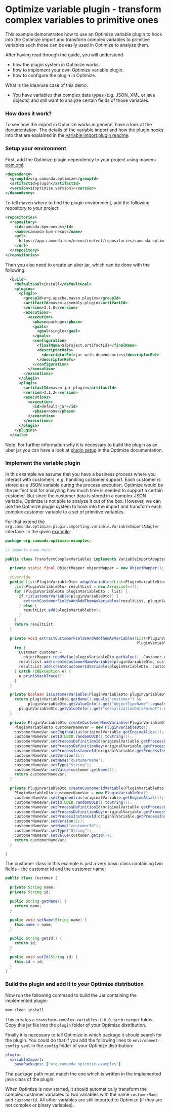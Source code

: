 # Optimize variable plugin - transform complex variables to primitive ones

This example demonstrates how to use an Optimize variable plugin to hook into the
Optimize import and transform complex variables to primitive variables such those
can be easily used in Optimize to analyze them. 

After having read through the guide, you will understand

* how the plugin system in Optimize works.
* how to implement your own Optimize variable plugin.
* how to configure the plugin in Optimize.

What is the idea/use case of this demo:

* You have variables that complex data types (e.g. JSON, XML or java objects) and
still want to analyze certain fields of those variables. 

### How does it work?

To see how the import in Optimize works in general, have a look at the [documentation][5]. 
The details of the variable import and how the plugin hooks into that 
are explained in the [variable import plugin readme][6].

### Setup your environment

First, add the Optimize plugin dependency to your project using mavens [pom.xml][4]:

```xml
<dependency>
  <groupId>org.camunda.optimize</groupId>
  <artifactId>plugin</artifactId>
  <version>${optimize.version}</version>
</dependency>
```

To tell maven where to find the plugin environment, add the following repository to your project:

```xml
<repositories>
  <repository>
    <id>camunda-bpm-nexus</id>
    <name>camunda-bpm-nexus</name>
    <url>
      https://app.camunda.com/nexus/content/repositories/camunda-optimize
    </url>
  </repository>
</repositories>
```

Then you also need to create an uber jar, which can be done with the following:
```xml
  <build>
    <defaultGoal>install</defaultGoal>
    <plugins>
      <plugin>
        <groupId>org.apache.maven.plugins</groupId>
        <artifactId>maven-assembly-plugin</artifactId>
        <version>3.1.0</version>
        <executions>
          <execution>
            <phase>package</phase>
            <goals>
              <goal>single</goal>
            </goals>
            <configuration>
              <finalName>${project.artifactId}</finalName>
              <descriptorRefs>
                <descriptorRef>jar-with-dependencies</descriptorRef>
              </descriptorRefs>
            </configuration>
          </execution>
        </executions>
      </plugin>
      <plugin>
        <artifactId>maven-jar-plugin</artifactId>
        <version>3.1.2</version>
        <executions>
          <execution>
            <id>default-jar</id>
            <phase>none</phase>
          </execution>
        </executions>
      </plugin>
    </plugins>
  </build>
```
Note: For further information why it is necessary to build the plugin as an uber jar you can have a look
at [plugin setup][7] in the Optimize documentation.

### Implement the variable plugin

In this example we assume that you have a business process where you interact with
customers, e.g. handling customer support.  Each customer is stored as a JSON variable during the process execution.
Optimize would be the perfect tool for analyzing how much time is needed to support a certain customer.
But since the customer data is stored in a complex JSON variable, Optimize is not able to analyze it out of the box.
However, we can use the Optimize plugin system to hook into the import and transform each complex customer variable 
to a set of primitive variables.

For that extend the 
`org.camunda.optimize.plugin.importing.variable.VariableImportAdapter` interface. In 
the given [example][2]:

```java
package org.camunda.optimize.examples;

// imports come here

public class TransformComplexVariables implements VariableImportAdapter {

  private static final ObjectMapper objectMapper = new ObjectMapper();

  @Override
  public List<PluginVariableDto> adaptVariables(List<PluginVariableDto> list) {
    List<PluginVariableDto> resultList = new ArrayList<>();
    for (PluginVariableDto pluginVariableDto : list) {
      if (isCustomerVariable(pluginVariableDto)) {
        extractCustomerFieldsAndAddThemAsVariables(resultList, pluginVariableDto);
      } else {
        resultList.add(pluginVariableDto);
      }
    }
    return resultList;
  }

  private void extractCustomerFieldsAndAddThemAsVariables(List<PluginVariableDto> resultList,
                                                          PluginVariableDto pluginVariableDto) {
    try {
      Customer customer =
        objectMapper.readValue(pluginVariableDto.getValue(), Customer.class);
      resultList.add(createCustomerNameVariable(pluginVariableDto, customer));
      resultList.add(createCustomerIdVariable(pluginVariableDto, customer));
    } catch (IOException e) {
      e.printStackTrace();
    }
  }

  private boolean isCustomerVariable(PluginVariableDto pluginVariableDto) {
    return pluginVariableDto.getName().equals("customer") &&
          pluginVariableDto.getValueInfo().get("objectTypeName").equals("org.camunda.optimize.examples.Customer") &&
      pluginVariableDto.getValueInfo().get("serializationDataFormat").equals("application/json");
  }

  private PluginVariableDto createCustomerNameVariable(PluginVariableDto originalVariable, Customer customer) {
    PluginVariableDto customerNameVar = new PluginVariableDto();
    customerNameVar.setEngineAlias(originalVariable.getEngineAlias());
    customerNameVar.setId(UUID.randomUUID().toString());
    customerNameVar.setProcessDefinitionId(originalVariable.getProcessDefinitionId());
    customerNameVar.setProcessDefinitionKey(originalVariable.getProcessDefinitionKey());
    customerNameVar.setProcessInstanceId(originalVariable.getProcessInstanceId());
    customerNameVar.setVersion(1L);
    customerNameVar.setName("customerName");
    customerNameVar.setType("String");
    customerNameVar.setValue(customer.getName());
    return customerNameVar;
  }

  private PluginVariableDto createCustomerIdVariable(PluginVariableDto originalVariable, Customer customer) {
    PluginVariableDto customerNameVar = new PluginVariableDto();
    customerNameVar.setEngineAlias(originalVariable.getEngineAlias());
    customerNameVar.setId(UUID.randomUUID().toString());
    customerNameVar.setProcessDefinitionId(originalVariable.getProcessDefinitionId());
    customerNameVar.setProcessDefinitionKey(originalVariable.getProcessDefinitionKey());
    customerNameVar.setProcessInstanceId(originalVariable.getProcessInstanceId());
    customerNameVar.setVersion(1L);
    customerNameVar.setName("customerId");
    customerNameVar.setType("String");
    customerNameVar.setValue(customer.getId());
    return customerNameVar;
  }

}
```

The customer class in this example is just a very basic class containing two fields - 
the customer id and the customer name:

```java
public class Customer {

  private String name;
  private String id;

  public String getName() {
    return name;
  }

  public void setName(String name) {
    this.name = name;
  }

  public String getId() {
    return id;
  }

  public void setId(String id) {
    this.id = id;
  }
}
```

### Build the plugin and add it to your Optimize distribution

Now run the following command to build the Jar containing the implemented plugin:

```cmd
mvn clean install
```

This creates a `transform-complex-variables-1.0.0.jar` in `target` folder. Copy this
jar file into the `plugin` folder of your Optimize distribution.

Finally it is necessary to tell Optimize in which package it should search for the plugin. You 
could do that if you add the following lines to `environment-config.yaml` in the 
`config` folder of your Optimize distribution:
```yaml
plugin:
  variableImport:
    basePackages: ['org.camunda.optimize.examples']
```

The package path must match the one which is written in the implemented java class of the plugin.

When Optimize is now started, it should automatically transform the complex customer variables to
two variables with the name `customerName` and `customerId`. All other variables are still imported 
to Optimize (if they are not complex or binary variables).

[1]: ../docs/optimize-variable-import.png
[2]: src/main/java/org/camunda/optimize/examples/TransformComplexVariables.java
[3]: src/main/java/org/camunda/optimize/examples/Customer.java
[4]: pom.xml
[5]: https://docs.camunda.org/optimize/latest/technical-guide/import/import-overview/
[6]: ../README.md
[7]: https://docs.camunda.org/optimize/latest/technical-guide/plugins/#setup-your-environment
